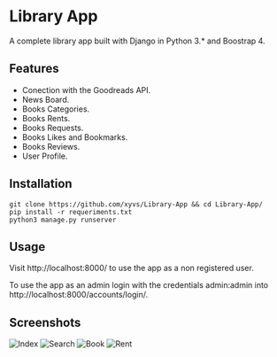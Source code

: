 # Library App

A complete library app built with Django in Python 3.* and Boostrap 4.

## Features

- Conection with the Goodreads API.
- News Board.
- Books Categories.
- Books Rents.
- Books Requests.
- Books Likes and Bookmarks.
- Books Reviews.
- User Profile.

## Installation

    git clone https://github.com/xyvs/Library-App && cd Library-App/
    pip install -r requeriments.txt
    python3 manage.py runserver

## Usage

Visit http://localhost:8000/ to use the app as a non registered user.

To use the app as an admin login with the credentials admin:admin into http://localhost:8000/accounts/login/.

## Screenshots

![Index](https://i.imgur.com/JYZ7nyH.png)
![Search](https://i.imgur.com/BmdqqGG.png)
![Book](https://i.imgur.com/wdNTwJW.png)
![Rent](https://i.imgur.com/93ZaYxv.png)

